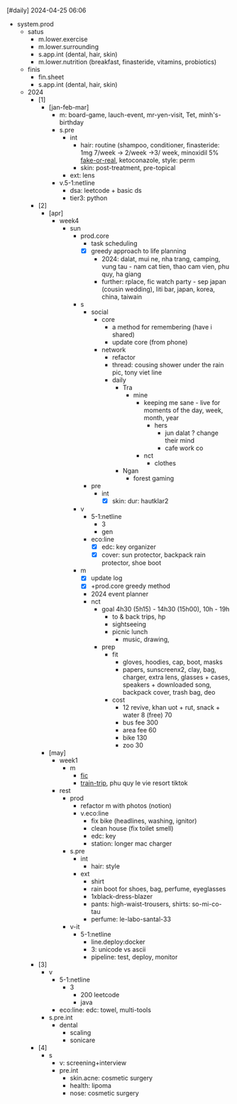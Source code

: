 [#daily]
2024-04-25
06:06

- system.prod
	- satus
		- m.lower.exercise
		- m.lower.surrounding
		- s.app.int (dental, hair, skin)
		- m.lower.nutrition (breakfast, finasteride, vitamins, probiotics)
	- finis
		- fin.sheet
		- s.app.int (dental, hair, skin)
	- 2024
		- [1]
			- [jan-feb-mar]
				- m: board-game, lauch-event, mr-yen-visit, Tet, minh's-birthday
				- s.pre
					- int
						- hair: routine (shampoo, conditioner, finasteride: 1mg 7/week -> 2/week ->3/ week, minoxidil 5% [fake-or-real](https://www.cosmetics-hut.com/blogs/minoxidil/a-practical-guide-to-identifying-fake-kirkland-minoxidil), ketoconazole, style: perm
						- skin: post-treatment, pre-topical
					- ext: lens
				- v.5-1:netline
					- dsa: leetcode + basic ds
					- tier3: python
		- [2]
			- [apr]
				- week4
					- sun
						- prod.core
							- task scheduling
							- [x] greedy approach to life planning
								- 2024: dalat, mui ne, nha trang, camping, vung tau - nam cat tien, thao cam vien, phu quy, ha giang
								- further: rplace, fic watch party - sep japan (cousin wedding), liti bar, japan, korea, china, taiwain 
						- s
							- social
								- core
									- a method for remembering (have i shared)
									- update core (from phone)
								- network
									- refactor
									- thread: cousing shower under the rain pic, tony viet line
									- daily
										- Tra
											- mine
												- keeping me sane - live for moments of the day, week, month, year
													- hers
														- jun dalat ? change their mind
														- cafe work co
												- nct 
													- clothes
										- Ngan
											- forest gaming
							- pre
								- int
									- [x] skin: dur: hautklar2
						- v
							- 5-1:netline
								- 3
								- gen
							- eco:line
								- [x] edc: key organizer
								- [x] cover: sun protector, backpack rain protector, shoe boot
						- m
							- [x] update log
							- [x] +prod.core greedy method
							- 2024 event planner 
							- nct
								- goal 4h30 (5h15) - 14h30 (15h00), 10h - 19h
									- to & back trips, hp
									- sightseeing
									- picnic lunch
										- music, drawing, 
								- prep
									- fit
										- gloves, hoodies, cap, boot, masks
										- papers, sunscreenx2, clay, bag, charger, extra lens, glasses + cases, speakers + downloaded song, backpack cover, trash bag, deo
									- cost
										- 12 revive, khan uot + rut, snack + water 8 (free) 70
										- bus fee 300
										- area fee 60
										- bike 130
										- zoo 30
			- [may]
				- week1
					- m
						- [fic](https://www.youtube.com/watch?v=tSTNG-cLByk)
						- [train-trip](https://vnexpress.net/duong-sat-mo-doan-tau-chat-luong-cao-sai-gon-da-nang-4739702.html), phu quy le vie resort tiktok
				- rest
					- prod
						- refactor m with photos (notion)
						- v.eco:line
							- fix bike (headlines, washing, ignitor)
							- clean house (fix toilet smell)
							- edc: key
							- station: longer mac charger
					- s.pre
						- int
							- hair: style
						- ext
							- shirt
							- rain boot for shoes, bag, perfume, eyeglasses
							- 1xblack-dress-blazer
							- pants: high-waist-trousers, shirts: so-mi-co-tau
							- perfume: le-labo-santal-33
					- v-it
						- 5-1:netline
							- line.deploy:docker
							- 3: unicode vs ascii
							- pipeline: test, deploy, monitor
		- [3]
			- v
				- 5-1:netline
					- 3
						- 200 leetcode
						- java
				- eco:line: edc: towel, multi-tools
			- s.pre.int
				- dental
					- scaling
					- sonicare
		- [4]
			- s
				- v: screening+interview
				- pre.int
					- skin.acne: cosmetic surgery
					- health: lipoma
					- nose: cosmetic surgery
